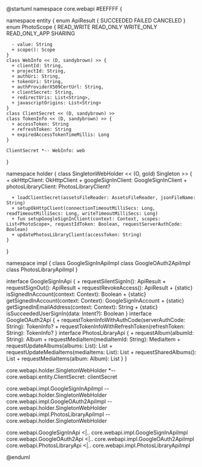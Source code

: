 @startuml
namespace core.webapi #EEFFFF {

  namespace entity {
    enum ApiResult {
      SUCCEEDED
      FAILED
      CANCELED
    }
    enum PhotoScope {
      READ_WRITE
      READ_ONLY
      WRITE_ONLY
      READ_ONLY_APP
      SHARING

      - value: String
      + scope(): Scope
    }
    class WebInfo << (D, sandybrown) >> {
      + clientId: String,
      + projectId: String,
      + authUri: String,
      + tokenUri: String,
      + authProviderX509CertUrl: String,
      + clientSecret: String,
      + redirectUris: List<String>,
      + javascriptOrigins: List<String>
    }
    class ClientSecret << (D, sandybrown) >>
    class TokenInfo << (D, sandybrown) >> {
      + accessToken: String
      + refreshToken: String
      + expiredAccessTokenTimeMillis: Long
    }

    ClientSecret *-- WebInfo: web
  }

  namespace holder {
    class SingletonWebHolder << (O, gold) Singleton >> {
      + okHttpClient: OkHttpClient
      + googleSignInClient: GoogleSignInClient
      + photosLibraryClient: PhotosLibraryClient?

      + loadClientSecret(assetsFileReader: AssetsFileReader, jsonFileName: String)
      + setupOkHttpClient(connectionTimeoutMilliSecs: Long, readTimeoutMilliSecs: Long, writeTimeoutMilliSecs: Long)
      + fun setupGoogleSignInClient(context: Context, scopes: List<PhotoScope>, requestIdToken: Boolean, requestServerAuthCode: Boolean)
      + updatePhotosLibraryClient(accessToken: String)
    }
  }

  namespace impl {
    class GoogleSignInApiImpl
    class GoogleOAuth2ApiImpl
    class PhotosLibraryApiImpl
  }

  interface GoogleSignInApi {
    + requestSilentSignIn(): ApiResult
    + requestSignOut(): ApiResult
    + requestRevokeAccess(): ApiResult
    + {static} isSignedInAccount(context: Context): Boolean
    + {static} getSignedInAccount(context: Context): GoogleSignInAccount
    + {static} getSignedInEmailAddress(context: Context): String
    + {static} isSucceededUserSignIn(data: Intent?): Boolean
  }
  interface GoogleOAuth2Api {
    + requestTokenInfoWithAuthCode(serverAuthCode: String): TokenInfo?
    + requestTokenInfoWithRefreshToken(refreshToken: String): TokenInfo?
  }
  interface PhotosLibraryApi {
    + requestAlbum(albumId: String): Album
    + requestMediaItem(mediaItemId: String): MediaItem
    + requestUpdateAlbums(albums: List<Album>): List<Album>
    + requestUpdateMediaItems(mediaItems: List<MediaItem>): List<MediaItem>
    + requestSharedAlbums(): List<Album>
    + requestMediaItems(album: Album): List<MediaItem>
  }
}

core.webapi.holder.SingletonWebHolder *-- core.webapi.entity.ClientSecret: clientSecret

core.webapi.impl.GoogleSignInApiImpl -- core.webapi.holder.SingletonWebHolder
core.webapi.impl.GoogleOAuth2ApiImpl -- core.webapi.holder.SingletonWebHolder
core.webapi.impl.PhotosLibraryApiImpl -- core.webapi.holder.SingletonWebHolder

core.webapi.GoogleSignInApi <|.. core.webapi.impl.GoogleSignInApiImpl
core.webapi.GoogleOAuth2Api <|.. core.webapi.impl.GoogleOAuth2ApiImpl
core.webapi.PhotosLibraryApi <|.. core.webapi.impl.PhotosLibraryApiImpl

@enduml
